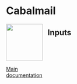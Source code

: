 <!-- BEGIN_TF_DOCS -->
# Cabalmail
<div style="width: 100px; float:left; height: 100%; padding-right: 1em;"><img src="../../docs/logo.png" width="100" />
<p><a href="../../README.md">Main documentation</a></p>
</div>


## Inputs

| Name | Description | Type | Default | Required |
|------|-------------|------|---------|:--------:|
| <a name="input_mail_domains"></a> [mail\_domains](#input\_mail\_domains) | n/a | `list(string)` | n/a | yes |
## Modules

No modules.
## Outputs

| Name | Description |
|------|-------------|
| <a name="output_domains"></a> [domains](#output\_domains) | n/a |
## Providers

| Name | Version |
|------|---------|
| <a name="provider_aws"></a> [aws](#provider\_aws) | n/a |
## Requirements

No requirements.
## Resources

| Name | Type |
|------|------|
| [aws_route53_zone.mail_dns](https://registry.terraform.io/providers/hashicorp/aws/latest/docs/resources/route53_zone) | resource |
<!-- END_TF_DOCS -->